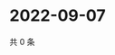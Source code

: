 # 2022-09-07

共 0 条

<!-- BEGIN WEIBO -->
<!-- 最后更新时间 Wed Sep 07 2022 18:19:19 GMT+0800 (China Standard Time) -->

<!-- END WEIBO -->

